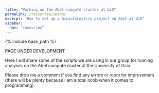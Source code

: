 ```yaml
---
title: "Working on the Abel compute cluster at UiO"
permalink: /resources/intro/
excerpt: "How to set up a bioinformatics project on Abel at UiO"
sidebar:
  nav: "resources"
---
```


{% include base_path %}

PAGE UNDER DEVELOPMENT 

Here I will share some of the scripts we are using in our group for running analyses on the Abel compute cluster at the University of Oslo.

Please drop me a comment if you find any errors or room for improvement (there will be plenty because I am a total noob when it comes to programming).
